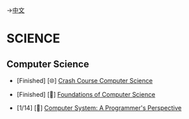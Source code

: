 ->[中文](/SKILLSETS/SCIENCE/science-cn.md)
# SCIENCE
## Computer Science
- [Finished] [🌐] [Crash Course Computer Science](https://www.youtube.com/playlist?list=PL8dPuuaLjXtNlUrzyH5r6jN9ulIgZBpdo)

- [Finished] [📗] [Foundations of Computer Science](https://github.com/acmbpdc/openlib.cs)

- [1/14] [📗] [Computer System: A Programmer's Perspective](https://github.com/iWangMu/Book-CSAPP/blob/master/_Attachments/Computer_Systems_A_Programmers_Perspective(3rd).pdf)